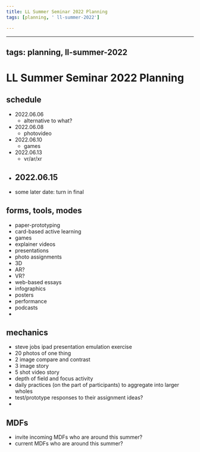```yaml
---
title: LL Summer Seminar 2022 Planning
tags: [planning, ' ll-summer-2022']

---
```


---
tags: planning, ll-summer-2022
---

# LL Summer Seminar 2022 Planning

## schedule

- 2022.06.06
    - alternative to what?
- 2022.06.08
    - photovideo
- 2022.06.10
    - games
- 2022.06.13
    - vr/ar/xr
- 2022.06.15
    - 
- some later date: turn in final

## forms, tools, modes

- paper-prototyping
- card-based active learning
- games
- explainer videos
- presentations
- photo assignments
- 3D 
- AR?
- VR?
- web-based essays
- infographics
- posters
- performance
- podcasts 
- 


## mechanics

- steve jobs ipad presentation emulation exercise
- 20 photos of one thing
- 2 image compare and contrast
- 3 image story
- 5 shot video story
- depth of field and focus activity
- daily practices (on the part of participants) to aggregate into larger wholes
- test/prototype responses to their assignment ideas?
- 

## MDFs
- invite incoming MDFs who are around this summer?
- current MDFs who are around this summer?